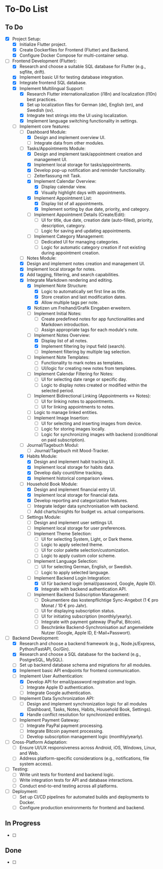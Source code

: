 # To-Do List

## To Do

- [x] Project Setup:
    - [x] Initialize Flutter project.
    - [x] Create Dockerfiles for Frontend (Flutter) and Backend.
    - [x] Configure Docker Compose for multi-container setup.
- [ ] Frontend Development (Flutter):
    - [x] Research and choose a suitable SQL database for Flutter (e.g., sqflite, drift).
    - [x] Implement basic UI for testing database integration.
    - [x] Integrate frontend SQL database.
    - [x] Implement Multilingual Support:
        - [x] Research Flutter internationalization (i18n) and localization (l10n) best practices.
        - [x] Set up localization files for German (de), English (en), and Swedish (sv).
        - [x] Integrate text strings into the UI using localization.
        - [x] Implement language switching functionality in settings.
    - [ ] Implement core features:
        - [ ] Dashboard Module:
            - [x] Design and implement overview UI.
            - [ ] Integrate data from other modules.
        - [ ] Tasks/Appointments Module:
            - [x] Design and implement task/appointment creation and management UI.
            - [x] Implement local storage for tasks/appointments.
            - [x] Develop pop-up notification and reminder functionality.
            - [ ] Zeiterfassung mit Task.
            - [x] Implement Calendar Overview:
                - [x] Display calendar view.
                - [x] Visually highlight days with appointments.
            - [x] Implement Appointment List:
                - [x] Display list of all appointments.
                - [x] Implement sorting by due date, priority, and category.
            - [ ] Implement Appointment Details (Create/Edit):
                - [ ] UI for title, due date, creation date (auto-filled), priority, description, category.
                - [ ] Logic for saving and updating appointments.
            - [ ] Implement Category Management:
                - [ ] Dedicated UI for managing categories.
                - [ ] Logic for automatic category creation if not existing during appointment creation.
        - [ ] Notes Module:
        - [x] Design and implement notes creation and management UI.
        - [x] Implement local storage for notes.
        - [x] Add tagging, filtering, and search capabilities.
        - [x] Integrate Markdown rendering and editing.
            - [x] Implement Note Structure:
                - [x] Logic to automatically set first line as title.
                - [x] Store creation and last modification dates.
                - [x] Allow multiple tags per note.
            - [x] Notizen um Freihand/Grafik Eingaben erweitern.
            - [ ] Implement Initial Notes:
                - [ ] Create predefined notes for app functionalities and Markdown introduction.
                - [ ] Assign appropriate tags for each module's note.
            - [ ] Implement Notes Overview:
                - [x] Display list of all notes.
                - [x] Implement filtering by input field (search).
                - [ ] Implement filtering by multiple tag selection.
            - [ ] Implement Note Templates:
                - [ ] Functionality to mark notes as templates.
                - [ ] UI/logic for creating new notes from templates.
            - [ ] Implement Calendar Filtering for Notes:
                - [ ] UI for selecting date range or specific day.
                - [ ] Logic to display notes created or modified within the selected period.
            - [ ] Implement Bidirectional Linking (Appointments <-> Notes):
                - [ ] UI for linking notes to appointments.
                - [ ] UI for linking appointments to notes.
            - [ ] Logic to manage linked entities.
            - [ ] Implement Image Insertion:
                - [ ] UI for selecting and inserting images from device.
                - [ ] Logic for storing images locally.
                - [ ] Logic for synchronizing images with backend (conditional on paid subscription).
        - [ ] Journal/Tagebuch Modul:
            - [ ] Journal/Tagebuch mit Mood-Tracker.
        - [x] Habits Module:
            - [x] Design and implement habit tracking UI.
            - [x] Implement local storage for habits data.
            - [x] Develop daily count/time tracking.
            - [x] Implement historical comparison views.
        - [ ] Household Book Module:
            - [x] Design and implement financial entry UI.
            - [x] Implement local storage for financial data.
            - [x] Develop reporting and categorization features.
            - [ ] Integrate ledger data synchronisation with backend.
            - [ ] Add charts/insights for budget vs. actual comparisons.
        - [ ] Settings Module:
            - [ ] Design and implement user settings UI.
            - [ ] Implement local storage for user preferences.
            - [ ] Implement Theme Selection:
                - [ ] UI for selecting System, Light, or Dark theme.
                - [ ] Logic to apply selected theme.
                - [ ] UI for color palette selection/customization.
                - [ ] Logic to apply custom color scheme.
            - [ ] Implement Language Selection:
                - [ ] UI for selecting German, English, or Swedish.
                - [ ] Logic to apply selected language.
            - [ ] Implement Backend Login Integration:
                - [x] UI für backend login (email/password, Google, Apple ID).
                - [x] Integrate with backend authentication API.
            - [ ] Implement Backend Subscription Management:
                - [ ] Dokumentiere das kostenpflichtige Sync-Angebot (1 € pro Monat / 10 € pro Jahr).
                - [ ] UI for displaying subscription status.
                - [ ] UI for initiating subscription (monthly/yearly).
                - [ ] Integrate with payment gateway (PayPal, Bitcoin).
                - [ ] Beschränke Backend-Synchronisation auf angemeldete Nutzer (Google, Apple ID, E-Mail+Passwort).
- [ ] Backend Development:
    - [x] Research and choose a backend framework (e.g., Node.js/Express, Python/FastAPI, Go/Gin).
    - [x] Research and choose a SQL database for the backend (e.g., PostgreSQL, MySQL).
    - [ ] Set up backend database schema and migrations for all modules.
    - [x] Implement basic API endpoints for frontend communication.
    - [ ] Implement User Authentication:
        - [x] Develop API for email/password registration and login.
        - [ ] Integrate Apple ID authentication.
        - [ ] Integrate Google authentication.
    - [ ] Implement Data Synchronization API:
        - [ ] Design and implement synchronization logic for all modules (Dashboard, Tasks, Notes, Habits, Household Book, Settings).
        - [x] Handle conflict resolution for synchronized entities.
    - [ ] Implement Payment Gateway:
        - [ ] Integrate PayPal payment processing.
        - [ ] Integrate Bitcoin payment processing.
        - [ ] Develop subscription management logic (monthly/yearly).
- [ ] Cross-Platform Adaptation:
    - [ ] Ensure UI/UX responsiveness across Android, iOS, Windows, Linux, and Web.
    - [ ] Address platform-specific considerations (e.g., notifications, file system access).
- [ ] Testing:
    - [ ] Write unit tests for frontend and backend logic.
    - [ ] Write integration tests for API and database interactions.
    - [ ] Conduct end-to-end testing across all platforms.
- [ ] Deployment:
    - [ ] Set up CI/CD pipelines for automated builds and deployments to Docker.
    - [ ] Configure production environments for frontend and backend. 

## In Progress

- [ ]

## Done

- [ ]
